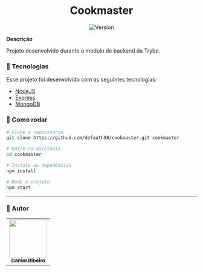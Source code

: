<h1 align="center">Cookmaster</h1>
<p align="center">
  <img alt="Version" src="https://img.shields.io/badge/version-0.1.0-blue.svg?cacheSeconds=2592000" />
  <a href="https://twitter.com/defauth8" target="_blank">
  </a>
</p>

**Descrição**

Projeto desenvolvido durante o modulo de backend da Trybe.

### :nut_and_bolt: Tecnologias

Esse projeto foi desenvolvido com as seguintes tecnologias:

- [NodeJS][nodejs]
- [Express][express]
- [MongoDB][mongo]

[nodejs]: https://nodejs.org/en/
[express]: https://expressjs.com/pt-br/
[mongo]: https://www.mongodb.com/pt-br

### :thinking: Como rodar

```bash
# Clone o repositório
git clone https://github.com/defauth98/cookmaster.git cookmaster

# Entre no diretório
cd cookmaster

# Instale as depedências
npm install

# Rode o projeto
npm start
```


---

### :bust_in_silhouette: Autor

<table>
  <tr>
    <td align="center">
      <a href="https://github.com/defauth98">
        <img src="https://avatars.githubusercontent.com/u/52966246?v=4" width="100px;" alt=""/>
        <br />
          <sub>
            <b>Daniel Ribeiro</b>
          </sub>
      </a>
    </td>
  </tr>
</table>